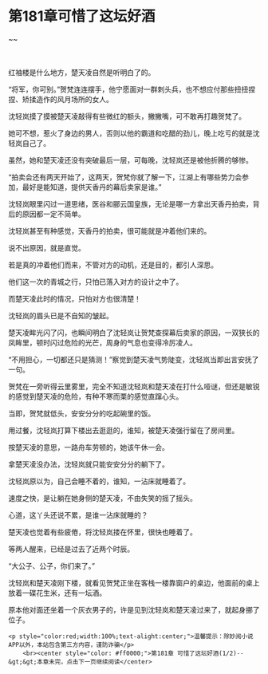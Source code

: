 # 第181章可惜了这坛好酒
~~
    	    <p name="pagetop" href="javascript:void(0);" onclick="return false" style="line-height: 35px;padding: 10px;color: #333;"> </p><p>红袖楼是什么地方，楚天凌自然是听明白了的。</p><p>“将军，你可别。”贺梵连连摆手，他宁愿面对一群刺头兵，也不想应付那些扭扭捏捏、矫揉造作的风月场所的女人。</p><p>沈轻岚摸了摸被楚天凌敲得有些微红的额头，撇撇嘴，可不敢再打趣贺梵了。</p><p>她可不想，惹火了身边的男人，否则以他的霸道和吃醋的劲儿，晚上吃亏的就是沈轻岚自己了。</p><p>虽然，她和楚天凌还没有突破最后一层，可每晚，沈轻岚还是被他折腾的够惨。</p><p>“拍卖会还有两天开始了，这两天，贺梵你就了解一下，江湖上有哪些势力会参加，最好是能知道，提供天香丹的幕后卖家是谁。”</p><p>沈轻岚眼里闪过一道思绪，医谷和郦云国皇族，无论是哪一方拿出天香丹拍卖，背后的原因都一定不简单。</p><p>沈轻岚甚至有种感觉，天香丹的拍卖，很可能就是冲着他们来的。</p><p>说不出原因，就是直觉。</p><p>若是真的冲着他们而来，不管对方的动机，还是目的，都引人深思。</p><p>他们这一次的青城之行，只怕已落入对方的设计之中了。</p><p>而楚天凌此时的情况，只怕对方也很清楚！</p><p>沈轻岚的眉头已是不自知的皱起。</p><p>楚天凌眸光闪了闪，也瞬间明白了沈轻岚让贺梵查探幕后卖家的原因，一双狭长的凤眸里，顿时闪过危险的光芒，周身的气息也变得冷厉凌人。</p><p>“不用担心，一切都还只是猜测！”察觉到楚天凌气势陡变，沈轻岚当即出言安抚了一句。</p><p>贺梵在一旁听得云里雾里，完全不知道沈轻岚和楚天凌在打什么哑谜，但还是敏锐的感觉到楚天凌的危险，有种不寒而栗的感觉直蹿心头。</p><p>当即，贺梵就低头，安安分分的吃起碗里的饭。</p><p>用过餐，沈轻岚打算下楼出去逛逛的，谁知，被楚天凌强行留在了房间里。</p><p>按楚天凌的意思，一路舟车劳顿的，她该午休一会。</p><p>拿楚天凌没办法，沈轻岚就只能安安分分的躺下了。</p><p>沈轻岚原以为，自己会睡不着的，谁知，一沾床就睡着了。</p><p>速度之快，是让躺在她身侧的楚天凌，不由失笑的摇了摇头。</p><p>心道，这丫头还说不累，是谁一沾床就睡的？</p><p>楚天凌也觉着有些疲倦，将沈轻岚搂在怀里，很快也睡着了。</p><p>等两人醒来，已经是过去了近两个时辰。</p><p>“大公子、公子，你们来了。”</p><p>沈轻岚和楚天凌刚下楼，就看见贺梵正坐在客栈一楼靠窗户的桌边，他面前的桌上放着一碟花生米，还有一坛酒。</p><p>原本他对面还坐着一个灰衣男子的，许是见到沈轻岚和楚天凌过来了，就起身挪了位子。</p>
    	
   	<p style="color:red;width:100%;text-alight:center;">温馨提示：除妙阅小说APP以外，本站包含第三方内容，谨防诈骗</p>
    	<br><center style="color: #ff0000;">第181章 可惜了这坛好酒(1/2)--&gt;&gt;本章未完，点击下一页继续阅读</center>
    	